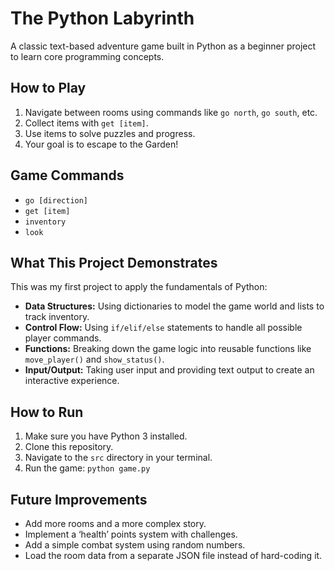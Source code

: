 # The Python Labyrinth

A classic text-based adventure game built in Python as a beginner project to learn core programming concepts.

## How to Play
1.  Navigate between rooms using commands like `go north`, `go south`, etc.
2.  Collect items with `get [item]`.
3.  Use items to solve puzzles and progress.
4.  Your goal is to escape to the Garden!

## Game Commands
*   `go [direction]`
*   `get [item]`
*   `inventory`
*   `look`

## What This Project Demonstrates
This was my first project to apply the fundamentals of Python:
*   **Data Structures:** Using dictionaries to model the game world and lists to track inventory.
*   **Control Flow:** Using `if/elif/else` statements to handle all possible player commands.
*   **Functions:** Breaking down the game logic into reusable functions like `move_player()` and `show_status()`.
*   **Input/Output:** Taking user input and providing text output to create an interactive experience.

## How to Run
1.  Make sure you have Python 3 installed.
2.  Clone this repository.
3.  Navigate to the `src` directory in your terminal.
4.  Run the game: `python game.py`

## Future Improvements
*   Add more rooms and a more complex story.
*   Implement a ‘health’ points system with challenges.
*   Add a simple combat system using random numbers.
*   Load the room data from a separate JSON file instead of hard-coding it.
